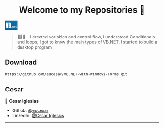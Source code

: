 <h1 align="center">Welcome to my Repositories 🤝</h1>
<p>
  <img align="center" alt="vb-net" height="30" width="40" src="./vb-net.png">
</p>

> 🌱👨‍💻 - I created variables and control flow, I understood Conditionals and loops, I got to know the main types of VB.NET, I started to build a desktop program

## Download

```sh
https://github.com/eucesar/VB.NET-with-Windows-Forms.git
```

## Cesar

👤 **Cesar Iglesias**

* Github: [@eucesar](https://github.com/eucesar)
* LinkedIn: [@Cesar Iglesias](https://www.linkedin.com/in/cesar-iglesias-tecnologia/)

***
